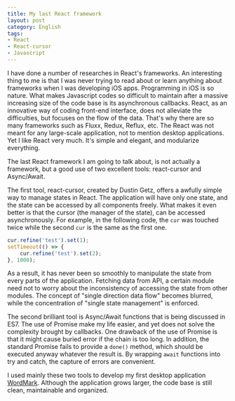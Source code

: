 ```yaml
---
title: My last React framework
layout: post
category: English
tags:
- React
- React-cursor
- Javascript
---
```


I have done a number of researches in React's frameworks. An interesting thing to me is that I was never trying to read about or learn anything about frameworks when I was developing iOS apps. Programming in iOS is so nature. What makes Javascript codes so difficult to maintain after a massive increasing size of the code base is its asynchronous callbacks. React, as an innovative way of coding front-end interface, does not alleviate the difficulties, but focuses on the flow of the data. That's why there are so many frameworks such as Fluxx, Redux, Reflux, etc. The React was not meant for any large-scale application, not to mention desktop applications. Yet I like React very much. It's simple and elegant, and modularize everything.

The last React framework I am going to talk about, is not actually a framework, but a good use of two excellent tools: react-cursor and Async/Await.

The first tool, react-cursor, created by Dustin Getz, offers a awfully simple way to manage states in React. The application will have only one state, and the state can be accessed by all components freely. What makes it even better is that the cursor (the manager of the state), can be accessed asynchronously. For example, in the following code, the `cur` was touched twice while the second `cur` is the same as the first one.

```javascript
cur.refine('test').set(1);
setTimeout(() => {
	cur.refine('test').set(2);
}, 1000);
```

As a result, it has never been so smoothly to manipulate the state from every parts of the application. Fetching data from API, a certain module need not to worry about the inconsistency of accessing the state from other modules. The concept of "single direction data flow" becomes blurred, while the concentration of "single state management" is enforced.

The second brilliant tool is Async/Await functions that is being discussed in ES7. The use of Promise make my life easier, and yet does not solve the complexity brought by callbacks. One drawback of the use of Promise is that it might cause buried error if the chain is too long. In addition, the standard Promise fails to provide a `done()` method, which should be executed anyway whatever the result is. By wrapping `await` functions into try and catch, the capture of errors are convenient.

I used mainly these two tools to develop my first desktop application [WordMark](http://wordmarkapp.com). Although the application grows larger, the code base is still clean, maintainable and organized.